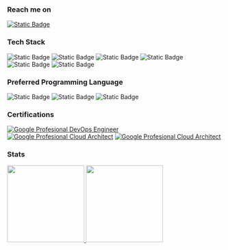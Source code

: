 ### Reach me on
[![Static Badge](https://img.shields.io/badge/Gmail-EA4335?logo=gmail&logoColor=white&style=for-the-badge)](mailto:kiki.h.hutapea@gmail.com)

### Tech Stack
![Static Badge](https://img.shields.io/badge/Linux-FCC624?logo=linux&logoColor=black&style=for-the-badge)
![Static Badge](https://img.shields.io/badge/Google_Cloud-4285F4?logo=google-cloud&logoColor=white&style=for-the-badge)
![Static Badge](https://img.shields.io/badge/Docker-2496ED?logo=docker&logoColor=white&style=for-the-badge)
![Static Badge](https://img.shields.io/badge/Kubernetes-326CE5?logo=kubernetes&logoColor=white&style=for-the-badge)
![Static Badge](https://img.shields.io/badge/Terraform-7B42BC?logo=terraform&logoColor=white&style=for-the-badge)
![Static Badge](https://img.shields.io/badge/Ansible-EE0000?logo=ansible&logoColor=white&style=for-the-badge)
<br>

### Preferred Programming Language
![Static Badge](https://img.shields.io/badge/Python-3776AB?logo=python&logoColor=white&style=for-the-badge)
![Static Badge](https://img.shields.io/badge/Go-00ADD8?logo=go&logoColor=white&style=for-the-badge)
![Static Badge](https://img.shields.io/badge/Rust-00ADD8?logo=go&logoColor=white&style=for-the-badge)
<br>

### Certifications
[![Google Profesional DevOps Engineer](https://api.accredible.com/v1/frontend/credential_website_embed_image/badge/79349297)](https://google.accredible.com/a0b17776-ce91-4440-86f8-78c760e6d6ec)
[![Google Profesional Cloud Architect](https://api.accredible.com/v1/frontend/credential_website_embed_image/badge/42110135)](https://google.accredible.com/0ed6a298-e90c-4bf1-a865-96cc7fd4e1fa)
[![Google Profesional Cloud Architect](https://api.accredible.com/v1/frontend/credential_website_embed_image/badge/39024014)](https://google.accredible.com/dc1d1150-d2ed-4085-a466-ffd78a389522)


### Stats
<div align = "left">
<a href = "https://github.com/khhini">
  <img height="180em" src = "https://github-readme-stats-eight-theta.vercel.app/api?username=khhini&show_icons=true&theme=tokyonight&include_all_commits=true&count_private=true">
</a>
<a href = "https://github.com/khhini">
  <img height="180em" src = "https://github-readme-stats-eight-theta.vercel.app/api/top-langs/?username=khhini&langs_count=8&layout=compact&theme=tokyonight">
</a>
</div>
</br>
